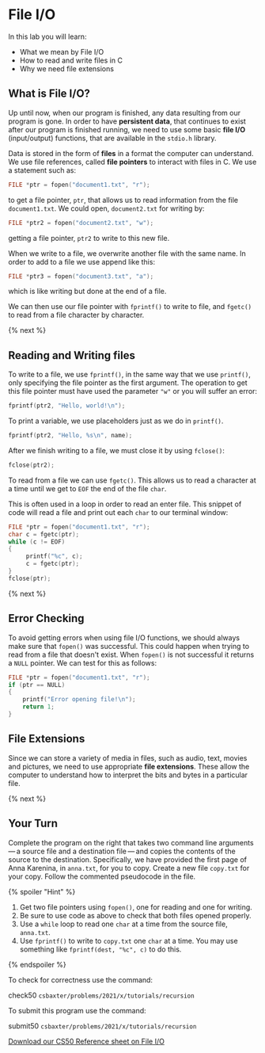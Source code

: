 # File I/O

In this lab you will learn:

- What we mean by File I/O
- How to read and write files in C
- Why we need file extensions

## What is File I/O?

Up until now, when our program is finished, any data resulting from our program is gone. In order to have **persistent data**, that continues to exist after our program is finished running, we need to use some basic **file I/O** (input/output) functions, that are available in the `stdio.h` library.

Data is stored in the form of **files** in a format the computer can understand. We use file references, called **file pointers** to interact with files in C. We use a statement such as:

```c
FILE *ptr = fopen("document1.txt", "r");
```

to get a file pointer, `ptr`, that allows us to read information from the file `document1.txt`. We could open, `document2.txt` for writing by:

```c
FILE *ptr2 = fopen("document2.txt", "w");
```

getting a file pointer, `ptr2` to write to this new file.

When we write to a file, we overwrite another file with the same name. In order to add to a file we use append like this:

```c
FILE *ptr3 = fopen("document3.txt", "a");
```

which is like writing but done at the end of a file.

We can then use our file pointer with `fprintf()` to write to file, and `fgetc()` to read from a file character by character.

{% next %}

## Reading and Writing files

To write to a file, we use `fprintf()`, in the same way that we use `printf()`, only specifying the file pointer as the first argument. The operation to get this file pointer must have used the parameter `"w"` or you will suffer an error:

```c
fprintf(ptr2, "Hello, world!\n");
```

To print a variable, we use placeholders just as we do in `printf()`.

```c
fprintf(ptr2, "Hello, %s\n", name);
```

After we finish writing to a file, we must close it by using `fclose()`:

```c
fclose(ptr2);
```

To read from a file we can use `fgetc()`. This allows us to read a character at a time until we get to `EOF` the end of the file `char`.

This is often used in a loop in order to read an enter file. This snippet of code will read a file and print out each `char` to our terminal window:

```c
FILE *ptr = fopen("document1.txt", "r");
char c = fgetc(ptr);
while (c != EOF)
{
     printf("%c", c);
     c = fgetc(ptr);      
}
fclose(ptr);
```

{% next %}

## Error Checking

To avoid getting errors when using file I/O functions, we should always make sure that `fopen()` was successful. This could happen when trying to read from a file that doesn't exist. When `fopen()` is not successful it returns a `NULL` pointer. We can test for this as follows:

```c
FILE *ptr = fopen("document1.txt", "r");
if (ptr == NULL)
{
    printf("Error opening file!\n");
    return 1;  
}
```

## File Extensions

Since we can store a variety of media in files, such as audio, text, movies and pictures, we need to use appropriate **file extensions**. These allow the computer to understand how to interpret the bits and bytes in a particular file.

{% next %}

## Your Turn

Complete the program on the right that takes two command line arguments — a source file and a destination file — and copies the contents of the source to the destination. Specifically, we have provided the first page of Anna Karenina, in `anna.txt`, for you to copy. Create a new file `copy.txt` for your copy. Follow the commented pseudocode in the file.

{% spoiler "Hint" %}

1. Get two file pointers using `fopen()`, one for reading and one for writing.
2. Be sure to use code as above to check that both files opened properly.
3. Use a `while` loop to read one `char` at a time from the source file, `anna.txt`.
4. Use `fprintf()` to write to `copy.txt` one `char` at a time. You may use something like `fprintf(dest, "%c", c)` to do this.

{% endspoiler %}

To check for correctness use the command:

check50 `csbaxter/problems/2021/x/tutorials/recursion`

To submit this program use the command:

submit50 `csbaxter/problems/2021/x/tutorials/recursion`

[Download our CS50 Reference sheet on File I/O](https://cs50.harvard.edu/ap/2020/assets/pdfs/file_io.pdf)
